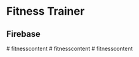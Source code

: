 # Fitness Trainer

## Firebase
#   f i t n e s s c o n t e n t  
 #   f i t n e s s c o n t e n t  
 #   f i t n e s s c o n t e n t  
 